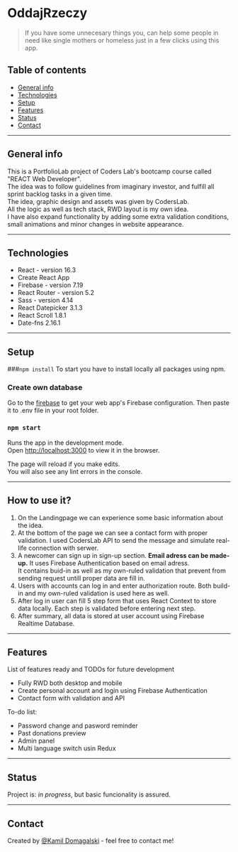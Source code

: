 # OddajRzeczy
> If you have some unnecesary things you, can help some people in need like single mothers or homeless just in a few clicks using this app.

## Table of contents
* [General info](#general-info)
* [Technologies](#technologies)
* [Setup](#setup)
* [Features](#features)
* [Status](#status)
* [Contact](#contact)
<hr>

## General info

This is a PortfolioLab project of Coders Lab's bootcamp course called "REACT Web Developer". <br>
The idea was to follow guidelines from imaginary investor, and fulfill all sprint backlog tasks in a given time. <br>
The idea, graphic design and assets was given by CodersLab. <br>
All the logic as well as tech stack, RWD layout is my own idea. <br>
I have also expand functionality by adding some extra validation conditions, small animations and minor changes in website appearance.
<hr>

## Technologies
* React - version 16.3
* Create React App
* Firebase - version 7.19
* React Router - version 5.2
* Sass - version 4.14
* React Datepicker 3.1.3
* React Scroll 1.8.1
* Date-fns 2.16.1
<hr>

## Setup
###`npm install`
 To start you have to install locally all packages using npm.
### Create own database 
Go to the [firebase](https://firebase.google.com/docs/database/web/start?hl=en)
to get your web app's Firebase configuration. Then paste it to .env file in your root folder.
### `npm start`
Runs the app in the development mode.<br />
Open [http://localhost:3000](http://localhost:3000) to view it in the browser.

The page will reload if you make edits.<br />
You will also see any lint errors in the console.
<hr>

## How to use it?
1. On the Landingpage we can experience some basic information about the idea. 
2. At the bottom of the page we can see a contact form with proper validation. I used CodersLab API to send the message and simulate real-life connection with serwer.
3. A newcomer can sign up in sign-up section. <b>Email adress can be made-up.</b> It uses Firebase Authentication based on email adress.<br>
It contains buid-in as well as my own-ruled validation that prevent from sending request untill proper data are fill in. 
4. Users with accounts can log in and enter authorization route. Both build-in and my own-ruled validation is used here as well. 
5. After log in user can fill 5 step form that uses React Context to store data locally. Each step is validated before entering next step. 
6. After summary, all data is stored at user account using Firebase Realtime Database.
<hr>

## Features
List of features ready and TODOs for future development
* Fully RWD both desktop and mobile
* Create personal account and login using Firebase Authentication
* Contact form with validation and API

To-do list:
* Password change and pasword reminder
* Past donations preview
* Admin panel
* Multi language switch usin Redux
<hr>

## Status
Project is: _in progress_, but basic funcionality is assured.
<hr>

## Contact
Created by [@Kamil Domagalski](kdbrasi360@gmail.com) - feel free to contact me! 
